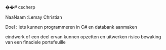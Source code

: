 ��# cscherp

NaaNaam :Lemay Christian

Doel : iets kunnen programmeren in C# en databank aanmaken 

eindwerk of een deel ervan kunnen opzetten en uitwerken
risico bewaking van een finaciele portefeuille 
